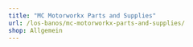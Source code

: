 ```yaml
---
title: "MC Motorworkx Parts and Supplies"
url: /los-banos/mc-motorworkx-parts-and-supplies/
shop: Allgemein
---
```


